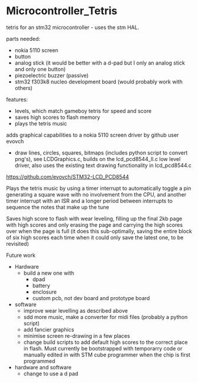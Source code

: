 # Microcontroller_Tetris

tetris for an stm32 microcontroller - uses the stm HAL.

parts needed:
- nokia 5110 screen
- button
- analog stick (it would be better with a d-pad but I only an analog stick and only one button)
- piezoelectric buzzer (passive)
- stm32 f303k8 nucleo development board (would probably work with others)

features:
- levels, which match gameboy tetris for speed and score
- saves high scores to flash memory
- plays the tetris music

adds graphical capabilities to a nokia 5110 screen driver by github user evovch
- draw lines, circles, squares, bitmaps (includes python script to convert png's), see LCDGraphics.c, builds on the lcd_pcd8544_ll.c low level driver, also uses the existing text drawing functionality in lcd_pcd8544.c

https://github.com/evovch/STM32-LCD_PCD8544


Plays the tetris music by using a timer interrupt to automatically toggle a pin generating a square wave with no involvement from the CPU, and another timer interrupt with an ISR and a longer period between interrupts to sequence the notes that make up the tune

Saves high score to flash with wear leveling, filling up the final 2kb page with high scores and only erasing the page and carrying the high scores over when the page is full (it does this sub-optimally, saving the entire block of six high scores each time when it could only save the latest one, to be revisited)

Future work
- Hardware
  - build a new one with
    - dpad
    - battery
    - enclosure
    - custom pcb, not dev board and prototype board
- software
  - improve wear levelling as described above
  - sdd more music, make a converter for midi files (probably a python script)
  - add fancier graphics
  - minimise screen re-drawing in a few places
  - change build scripts to add default high scores to the correct place in flash. Must currently be bootstrapped with temporarry code or manually edited in with STM cube programmer when the chip is first programmed
- hardware and software
  - change to use a d pad
